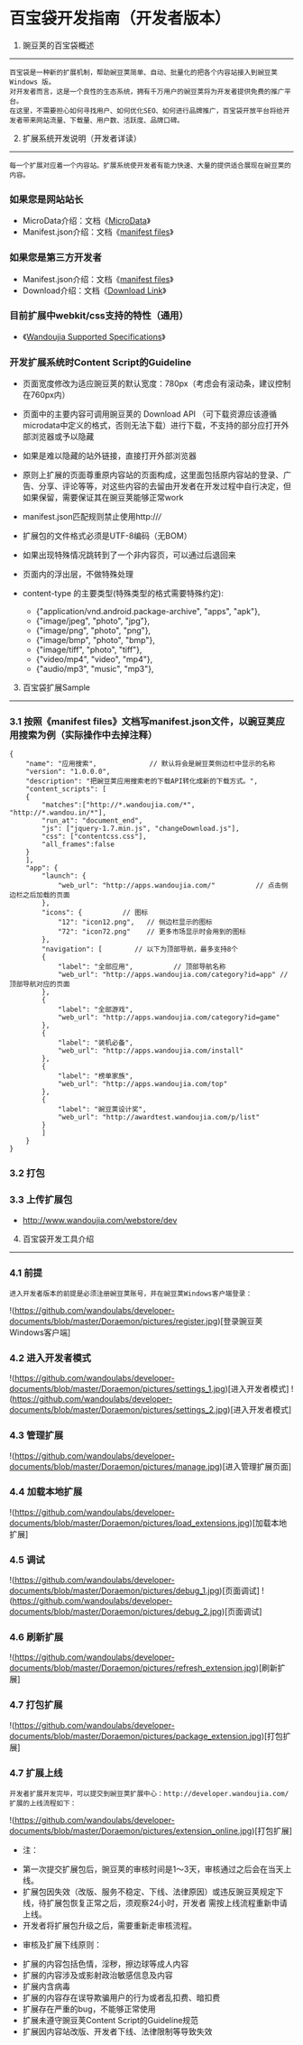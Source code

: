百宝袋开发指南（开发者版本）
================
1. 豌豆荚的百宝袋概述
----------

    百宝袋是一种新的扩展机制，帮助豌豆荚简单、自动、批量化的把各个内容站接入到豌豆荚 Windows 版。
    对开发者而言，这是一个良性的生态系统，拥有千万用户的豌豆荚将为开发者提供免费的推广平台。
    在这里，不需要担心如何寻找用户、如何优化SEO、如何进行品牌推广，百宝袋开放平台将给开发者带来网站流量、下载量、用户数、活跃度、品牌口碑。

2. 扩展系统开发说明（开发者详读）
----------

    每一个扩展对应着一个内容站。扩展系统使开发者有能力快速、大量的提供适合展现在豌豆荚的内容。

### 如果您是网站站长
* MicroData介绍：文档《[MicroData]》
* Manifest.json介绍：文档《[manifest files]》

### 如果您是第三方开发者
* Manifest.json介绍：文档《[manifest files]》
* Download介绍：文档《[Download Link]》

### 目前扩展中webkit/css支持的特性（通用）
* 《[Wandoujia Supported Specifications]》

### 开发扩展系统时Content Script的Guideline
* 页面宽度修改为适应豌豆荚的默认宽度：780px（考虑会有滚动条，建议控制在760px内）

* 页面中的主要内容可调用豌豆荚的 Download API （可下载资源应该遵循microdata中定义的格式，否则无法下载）进行下载，不支持的部分应打开外部浏览器或予以隐藏

* 如果是难以隐藏的站外链接，直接打开外部浏览器

* 原则上扩展的页面尊重原内容站的页面构成，这里面包括原内容站的登录、广告、分享、评论等等，对这些内容的去留由开发者在开发过程中自行决定，但如果保留，需要保证其在豌豆荚能够正常work 

* manifest.json匹配规则禁止使用http://*/*

* 扩展包的文件格式必须是UTF-8编码（无BOM）

* 如果出现特殊情况跳转到了一个非内容页，可以通过后退回来

* 页面内的浮出层，不做特殊处理

* content-type 的主要类型(特殊类型的格式需要特殊约定):

    - {"application/vnd.android.package-archive", "apps", "apk"},
    - {"image/jpeg", "photo", "jpg"},
    - {"image/png", "photo", "png"},
    - {"image/bmp", "photo", "bmp"},
    - {"image/tiff", "photo", "tiff"},
    - {"video/mp4", "video", "mp4"},
    - {"audio/mp3", "music", "mp3"},

3. 百宝袋扩展Sample
---------
### 3.1 按照《manifest files》文档写manifest.json文件，以豌豆荚应用搜索为例（实际操作中去掉注释）
    {
        "name": "应用搜索",             // 默认将会是豌豆荚侧边栏中显示的名称
        "version": "1.0.0.0",
        "description": "把豌豆荚应用搜索老的下载API转化成新的下载方式。",
        "content_scripts": [
        {
            "matches":["http://*.wandoujia.com/*", "http://*.wandou.in/*"],
            "run_at": "document_end",
            "js": ["jquery-1.7.min.js", "changeDownload.js"],
            "css": ["contentcss.css"],
            "all_frames":false
        }
        ],
        "app": {
            "launch": {
                "web_url": "http://apps.wandoujia.com/"          // 点击侧边栏之后加载的页面
            },
            "icons": {          // 图标
                "12": "icon12.png",   // 侧边栏显示的图标
                "72": "icon72.png"    // 更多市场显示时会用到的图标
            },
            "navigation": [        // 以下为顶部导航，最多支持8个
            {
                "label": "全部应用",          // 顶部导航名称
                "web_url": "http://apps.wandoujia.com/category?id=app" // 顶部导航对应的页面
            },
            {
                "label": "全部游戏",
                "web_url": "http://apps.wandoujia.com/category?id=game"
            },
            {
                "label": "装机必备",
                "web_url": "http://apps.wandoujia.com/install"
            },
            {
                "label": "榜单家族",
                "web_url": "http://apps.wandoujia.com/top"
            },
            {
                "label": "豌豆荚设计奖",
                "web_url": "http://awardtest.wandoujia.com/p/list"
            }
            ]
        }
    }

### 3.2 打包

### 3.3 上传扩展包
* http://www.wandoujia.com/webstore/dev

4. 百宝袋开发工具介绍
-----------

### 4.1 前提


    进入开发者版本的前提是必须注册豌豆荚账号，并在豌豆荚Windows客户端登录：
!(https://github.com/wandoulabs/developer-documents/blob/master/Doraemon/pictures/register.jpg)[登录豌豆荚Windows客户端]

### 4.2 进入开发者模式
!(https://github.com/wandoulabs/developer-documents/blob/master/Doraemon/pictures/settings_1.jpg)[进入开发者模式]
!(https://github.com/wandoulabs/developer-documents/blob/master/Doraemon/pictures/settings_2.jpg)[进入开发者模式]

### 4.3 管理扩展
!(https://github.com/wandoulabs/developer-documents/blob/master/Doraemon/pictures/manage.jpg)[进入管理扩展页面]

### 4.4 加载本地扩展
!(https://github.com/wandoulabs/developer-documents/blob/master/Doraemon/pictures/load_extensions.jpg)[加载本地扩展]

### 4.5 调试
!(https://github.com/wandoulabs/developer-documents/blob/master/Doraemon/pictures/debug_1.jpg)[页面调试]
!(https://github.com/wandoulabs/developer-documents/blob/master/Doraemon/pictures/debug_2.jpg)[页面调试]

### 4.6 刷新扩展
!(https://github.com/wandoulabs/developer-documents/blob/master/Doraemon/pictures/refresh_extension.jpg)[刷新扩展]

### 4.7 打包扩展
!(https://github.com/wandoulabs/developer-documents/blob/master/Doraemon/pictures/package_extension.jpg)[打包扩展]

### 4.7 扩展上线
    开发者扩展开发完毕，可以提交到豌豆荚扩展中心：http://developer.wandoujia.com/
    扩展的上线流程如下：
!(https://github.com/wandoulabs/developer-documents/blob/master/Doraemon/pictures/extension_online.jpg)[打包扩展]

* 注：

 - 第一次提交扩展包后，豌豆荚的审核时间是1～3天，审核通过之后会在当天上线。
 - 扩展包因失效（改版、服务不稳定、下线、法律原因）或违反豌豆荚规定下线，待扩展包恢复正常之后，须观察24小时，开发者
   需按上线流程重新申请上线。
 - 开发者将扩展包升级之后，需要重新走审核流程。

* 审核及扩展下线原则：
 - 扩展的内容包括色情，淫秽，擦边球等成人内容
 - 扩展的内容涉及或影射政治敏感信息及内容
 - 扩展内含病毒
 - 扩展的内容存在误导欺骗用户的行为或者乱扣费、暗扣费
 - 扩展存在严重的bug，不能够正常使用
 - 扩展未遵守豌豆荚Content Script的Guideline规范
 - 扩展因内容站改版、开发者下线、法律限制等导致失效

  [manifest files]: https://github.com/wandoulabs/developer-documents/blob/master/Doraemon/Manifest%20Files.md
  [Download Link]: https://github.com/wandoulabs/developer-documents/blob/master/Doraemon/Download%20Link.md
  [MicroData]: https://github.com/wandoulabs/developer-documents/blob/master/Doraemon/Download%20Link.md
  [Wandoujia Supported Specifications]: https://github.com/wandoulabs/developer-documents/blob/master/Doraemon/Wandoujia%20Supported%20Specifications.md